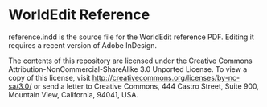 WorldEdit Reference
===================

reference.indd is the source file for the WorldEdit reference PDF. Editing it
requires a recent version of Adobe InDesign.

The contents of this repository are licensed under the
Creative Commons Attribution-NonCommercial-ShareAlike 3.0 Unported License.
To view a copy of this license, visit
http://creativecommons.org/licenses/by-nc-sa/3.0/ or send a letter to Creative
Commons, 444 Castro Street, Suite 900, Mountain View, California, 94041, USA.